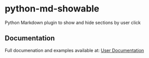 # python-md-showable
Python Markdown plugin to show and hide sections by user click

## Documentation

Full documenation and examples available at: [User Documentation](http://andrewjrobinson.github.io/python-md-showable)
